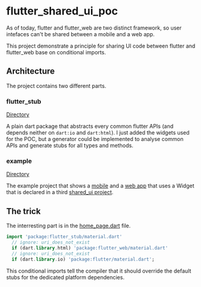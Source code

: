 # flutter_shared_ui_poc

As of today, flutter and flutter_web are two distinct framework, so user intefaces can't be shared between a mobile and a web app.

This project demonstrate a principle for sharing UI code between flutter and flutter_web base on conditional imports.

## Architecture

The project contains two different parts.

### flutter_stub

[Directory](flutter_stub)

A plain dart package that abstracts every common flutter APIs (and depends neither on `dart:io` and `dart:html`). I just added the widgets used for the POC, but a generator could be implemented to analyse common APIs and generate stubs for all types and methods.

### example

[Directory](flutter_stub)

The example project that shows a [mobile](example/mobile) and a [web app](example/webapp) that uses a Widget that is declared in a third [shared_ui project](example/shared_ui).

## The trick

The interresting part is in the [home_page.dart](example/shared_ui/lib/home_page.dart) file.

```dart
import 'package:flutter_stub/material.dart'
  // ignore: uri_does_not_exist
  if (dart.library.html) 'package:flutter_web/material.dart'
  // ignore: uri_does_not_exist
  if (dart.library.io) 'package:flutter/material.dart';
```

This conditional imports tell the compiler that it should override the default stubs for the dedicated platform dependencies.
